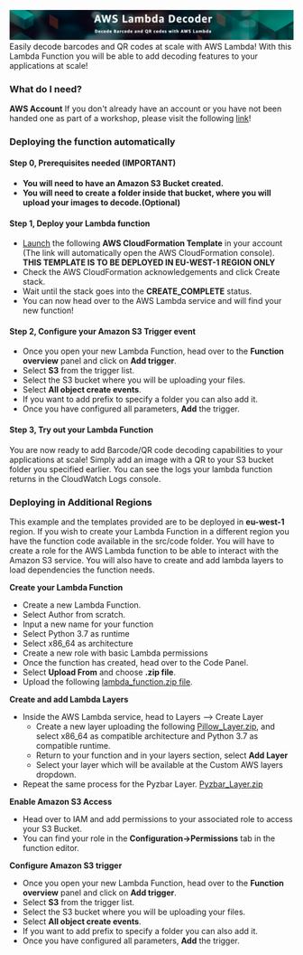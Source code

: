 ![Banner](src/img/banner.png)
Easily decode barcodes and QR codes at scale with AWS Lambda!
With this Lambda Function you will be able to add decoding features to your applications at scale!

### What do I need?
**AWS Account** If you don't already have an account or you have not been handed one as part of a workshop, please visit the following [link](https://portal.aws.amazon.com/billing/signup?nc2=h_ct&src=header_signup&redirect_url=https%3A%2F%2Faws.amazon.com%2Fregistration-confirmation#/start)! 

### Deploying the function automatically 

#### Step 0, Prerequisites needed (IMPORTANT)
* **You will need to have an Amazon S3 Bucket created.**
* **You will need to create a folder inside that bucket, where you will upload your images to decode.(Optional)**

#### Step 1, Deploy your Lambda function
* [Launch](https://eu-west-1.console.aws.amazon.com/cloudformation/home?region=eu-west-1#/stacks/create/review?templateURL=https://buzecd-aiml-demos.s3.eu-west-1.amazonaws.com/qr-reader/assets/template.yaml&stackName=BarcodeQRDecoder) the following **AWS CloudFormation Template** in your account (The link will automatically open the AWS CloudFormation console). **THIS TEMPLATE IS TO BE DEPLOYED IN EU-WEST-1 REGION ONLY**
* Check the AWS CloudFormation acknowledgements and click Create stack.
* Wait until the stack goes into the **CREATE_COMPLETE** status.
* You can now head over to the AWS Lambda service and will find your new function!

#### Step 2, Configure your Amazon S3 Trigger event
* Once you open your new Lambda Function, head over to the **Function overview** panel and click on **Add trigger**.
* Select **S3** from the trigger list.
* Select the S3 bucket where you will be uploading your files.
* Select **All object create events**.
* If you want to add prefix to specify a folder you can also add it.
* Once you have configured all parameters, **Add** the trigger. 

#### Step 3, Try out your Lambda Function
You are now ready to add Barcode/QR code decoding capabilities to your applications at scale!
Simply add an image with a QR to your S3 bucket folder you specified earlier. 
You can see the logs your lambda function returns in the CloudWatch Logs console.

### Deploying in Additional Regions
This example and the templates provided are to be deployed in **eu-west-1** region. If you wish to create your Lambda Function in a different region you have the function code available in the src/code folder.
You will have to create a role for the AWS Lambda function to be able to interact with the Amazon S3 service. You will also have to create and add lambda layers to load dependencies the function needs. 

**Create your Lambda Function**
* Create a new Lambda Function.
* Select Author from scratch.
* Input a new name for your function
* Select Python 3.7 as runtime
* Select x86_64 as architecture
* Create a new role with basic Lambda permissions
* Once the function has created, head over to the Code Panel.
* Select **Upload From** and choose **.zip file**.
* Upload the following [lambda_function.zip file](src/code/lambda_function.zip).

**Create and add Lambda Layers**
* Inside the AWS Lambda service, head to Layers --> Create Layer
    * Create a new layer uploading the following [Pillow_Layer.zip](src/layers/Pillow_Layer.zip), and select x86_64 as compatible architecture and Python 3.7 as compatible runtime.
    * Return to your function and in your layers section, select **Add Layer**
    * Select your layer which will be available at the Custom AWS layers dropdown.
* Repeat the same process for the Pyzbar Layer. [Pyzbar_Layer.zip](src/layers/Pyzbar_Layer.zip)

**Enable Amazon S3 Access**
* Head over to IAM and add permissions to your associated role to access your S3 Bucket.
* You can find your role in the **Configuration->Permissions** tab in the function editor.

**Configure Amazon S3 trigger**
* Once you open your new Lambda Function, head over to the **Function overview** panel and click on **Add trigger**.
* Select **S3** from the trigger list.
* Select the S3 bucket where you will be uploading your files.
* Select **All object create events**.
* If you want to add prefix to specify a folder you can also add it.
* Once you have configured all parameters, **Add** the trigger. 
